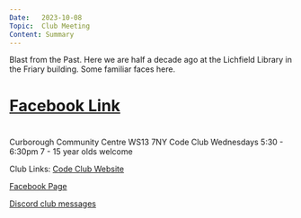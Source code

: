 ```yaml
---
Date:   2023-10-08
Topic:  Club Meeting
Content: Summary
---
```

Blast from the Past. Here we are half a decade ago at the Lichfield Library in the Friary building. Some familiar faces here.

# [Facebook Link](https://www.facebook.com/720665616418529/posts/830278695457220)

#
Curborough Community Centre
WS13 7NY
Code Club
Wednesdays 5:30 - 6:30pm
7 - 15 year olds welcome

Club Links:
[Code Club Website](https://lichfield-code-club.github.io/)

[Facebook Page](https://www.facebook.com/LichfieldCoders)

[Discord club messages](https://discord.gg/szz6xGK)
